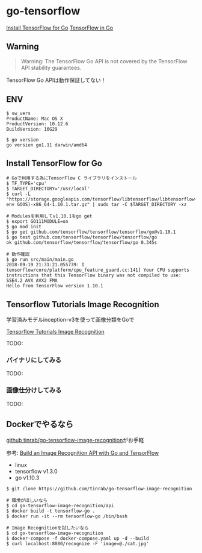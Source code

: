 
# go-tensorflow

[Install TensorFlow for Go](https://www.tensorflow.org/install/install_go)
[TensorFlow in Go](https://github.com/tensorflow/tensorflow/tree/master/tensorflow/go)

## Warning

> Warning: The TensorFlow Go API is not covered by the TensorFlow API stability guarantees.

TensorFlow Go APIは動作保証してない！

## ENV

```
$ sw_vers
ProductName: Mac OS X
ProductVersion:	10.12.6
BuildVersion: 16G29

$ go version
go version go1.11 darwin/amd64
```

## Install TensorFlow for Go

```
# Goで利用する為にTensorFlow C ライブラリをインストール
$ TF_TYPE='cpu'
$ TARGET_DIRECTORY='/usr/local'
$ curl -L "https://storage.googleapis.com/tensorflow/libtensorflow/libtensorflow-${TF_TYPE}-$(go env GOOS)-x86_64-1.10.1.tar.gz" | sudo tar -C $TARGET_DIRECTORY -xz

# Modulesを利用してv1.10.1をgo get
$ export GO111MODULE=on
$ go mod init
$ go get github.com/tensorflow/tensorflow/tensorflow/go@v1.10.1
$ go test github.com/tensorflow/tensorflow/tensorflow/go
ok github.com/tensorflow/tensorflow/tensorflow/go 0.345s

# 動作確認
$ go run src/main/main.go
2018-09-19 21:31:21.055739: I tensorflow/core/platform/cpu_feature_guard.cc:141] Your CPU supports instructions that this TensorFlow binary was not compiled to use: SSE4.2 AVX AVX2 FMA
Hello from TensorFlow version 1.10.1
```


## Tensorflow Tutorials Image Recognition

学習済みモデルinception-v3を使って画像分類をGoで

[Tensorflow Tutorials Image Recognition](https://www.tensorflow.org/tutorials/images/image_recognition)

TODO:


### バイナリにしてみる

TODO:


### 画像仕分けしてみる

TODO:


## Dockerでやるなら

[github tinrab/go-tensorflow-image-recognition](https://github.com/tinrab/go-tensorflow-image-recognition)がお手軽

参考: [Build an Image Recognition API with Go and TensorFlow](https://outcrawl.com/image-recognition-api-go-tensorflow/)

- linux
- tensorflow v1.3.0
- go v1.10.3

```
$ git clone https://github.com/tinrab/go-tensorflow-image-recognition

# 環境がほしいなら
$ cd go-tensorflow-image-recognition/api
$ docker build -t tensorflow-go .
$ docker run -it --rm tensorflow-go /bin/bash

# Image Recognitionを試したいなら
$ cd go-tensorflow-image-recognition
$ docker-compose -f docker-compose.yaml up -d --build
$ curl localhost:8080/recognize -F 'image=@./cat.jpg'
```
